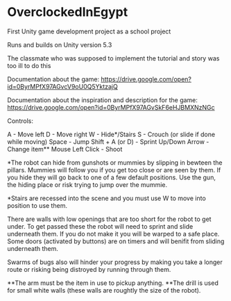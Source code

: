 # OverclockedInEgypt
First Unity game development project as a school project




Runs and builds on Unity version 5.3


The classmate who was supposed to implement the tutorial and story was too ill to do this

Documentation about the game: https://drive.google.com/open?id=0ByrMPfX97AGvcV9oU0Q5YktzajQ

Documentation about the inspiration and description for the game: https://drive.google.com/open?id=0ByrMPfX97AGvSkF6eHJBMXNzNGc


Controls:

A - Move left
D - Move right
W - Hide*/Stairs
S - Crouch (or slide if done while moving)
Space - Jump
Shift + A (or D) - Sprint
Up/Down Arrow - Change item**
Mouse Left Click - Shoot

*The robot can hide from gunshots or mummies by slipping in bewteen the pillars. Mummies will follow you if you get too close or are seen by them. If you hide they will go back to one of a few default positions. Use the gun, the hiding place or risk trying to jump over the mummie.

*Stairs are recessed into the scene and you must use W to move into position to use them. 

There are walls with low openings that are too short for the robot to get under. To get passed these the robot will need to sprint and slide underneath them. If you do not make it you will be warped to a safe place. Some doors (activated by buttons) are on timers and will benifit from sliding underneath them.

Swarms of bugs also will hinder your progress by making you take a longer route or risking being distroyed by running through them.

**The arm must be the item in use to pickup anything.
**The drill is used for small white walls (these walls are roughtly the size of the robot).
